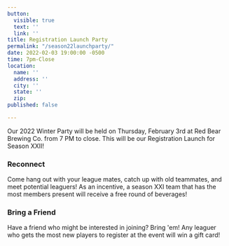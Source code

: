 ```yaml
---
button:
  visible: true
  text: ''
  link: ''
title: Registration Launch Party
permalink: "/season22launchparty/"
date: 2022-02-03 19:00:00 -0500
time: 7pm-Close
location:
  name: ''
  address: ''
  city: ''
  state: ''
  zip: 
published: false

---
```

Our 2022 Winter Party will be held on Thursday, February 3rd at Red Bear Brewing Co. from 7 PM to close. This will be our Registration Launch for Season XXII!

### Reconnect

Come hang out with your league mates, catch up with old teammates, and meet potential leaguers! As an incentive, a season XXI team that has the most members present will receive a free round of beverages! 

### Bring a Friend

Have a friend who might be interested in joining? Bring 'em! Any leaguer who gets the most new players to register at the event will win a gift card!